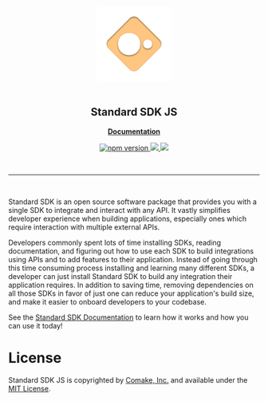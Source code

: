 <div align="center">
  <a href="https://github.com/comake/standard-sdk-js">
    <img src="./resources/standard-sdk.svg" width="150" height="150">
  </a>
  <br/>
  <br/>
  <h2>Standard SDK JS</h2>
  <p>
    <a href="https://comake-1.gitbook.io/standard-sdk-js/"><strong>Documentation</strong></a>
  </p>
  <p>
    <a href="https://badge.fury.io/js/@comake%2Fstandard-sdk-js">
      <img src="https://badge.fury.io/js/@comake%2Fstandard-sdk-js.svg" alt="npm version" height="18">
    </a>
    <a href="https://github.com/comake/standard-sdk-js/actions/workflows/ci.yml">
      <img src="https://github.com/comake/standard-sdk-js/actions/workflows/ci.yml/badge.svg">
    </a>
    <a href="https://opensource.org/licenses/MIT">
      <img src="https://img.shields.io/badge/License-MIT-yellow.svg">
    </a>
  </p>
  <br/>
</div>

---
<br/>

Standard SDK is an open source software package that provides you with a single SDK to integrate and interact with any API. It vastly simplifies developer experience when building applications, especially ones which require interaction with multiple external APIs.

Developers commonly spent lots of time installing SDKs, reading documentation, and figuring out how to use each SDK to build integrations using APIs and to add features to their application. Instead of going through this time consuming process installing and learning many different SDKs, a developer can just install Standard SDK to build any integration their application requires. In addition to saving time, removing dependencies on all those SDKs in favor of just one can reduce your application's build size, and make it easier to onboard developers to your codebase.

See the [Standard SDK Documentation](https://comake-1.gitbook.io/standard-sdk/) to learn how it works and how you can use it today!

# License

Standard SDK JS is copyrighted by [Comake, Inc.](https://comake.io) and available under the [MIT License](LICENSE.md).
